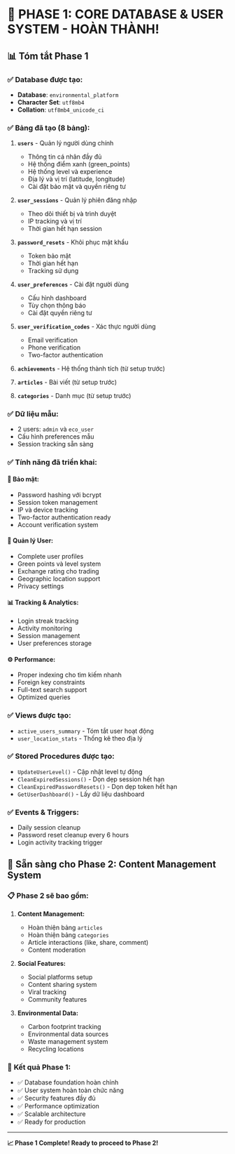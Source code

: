 # 🎉 PHASE 1: CORE DATABASE & USER SYSTEM - HOÀN THÀNH!

## 📊 **Tóm tắt Phase 1**

### ✅ **Database được tạo:**
- **Database**: `environmental_platform`
- **Character Set**: `utf8mb4`
- **Collation**: `utf8mb4_unicode_ci`

### ✅ **Bảng đã tạo (8 bảng):**

1. **`users`** - Quản lý người dùng chính
   - Thông tin cá nhân đầy đủ
   - Hệ thống điểm xanh (green_points)
   - Hệ thống level và experience
   - Địa lý và vị trí (latitude, longitude)
   - Cài đặt bảo mật và quyền riêng tư

2. **`user_sessions`** - Quản lý phiên đăng nhập
   - Theo dõi thiết bị và trình duyệt
   - IP tracking và vị trí
   - Thời gian hết hạn session

3. **`password_resets`** - Khôi phục mật khẩu
   - Token bảo mật
   - Thời gian hết hạn
   - Tracking sử dụng

4. **`user_preferences`** - Cài đặt người dùng
   - Cấu hình dashboard
   - Tùy chọn thông báo
   - Cài đặt quyền riêng tư

5. **`user_verification_codes`** - Xác thực người dùng
   - Email verification
   - Phone verification  
   - Two-factor authentication

6. **`achievements`** - Hệ thống thành tích (từ setup trước)
7. **`articles`** - Bài viết (từ setup trước)
8. **`categories`** - Danh mục (từ setup trước)

### ✅ **Dữ liệu mẫu:**
- 2 users: `admin` và `eco_user`
- Cấu hình preferences mẫu
- Session tracking sẵn sàng

### ✅ **Tính năng đã triển khai:**

#### 🔐 **Bảo mật:**
- Password hashing với bcrypt
- Session token management
- IP và device tracking
- Two-factor authentication ready
- Account verification system

#### 👤 **Quản lý User:**
- Complete user profiles
- Green points và level system
- Exchange rating cho trading
- Geographic location support
- Privacy settings

#### 📊 **Tracking & Analytics:**
- Login streak tracking
- Activity monitoring
- Session management
- User preferences storage

#### ⚙️ **Performance:**
- Proper indexing cho tìm kiếm nhanh
- Foreign key constraints
- Full-text search support
- Optimized queries

### ✅ **Views được tạo:**
- `active_users_summary` - Tóm tắt user hoạt động
- `user_location_stats` - Thống kê theo địa lý

### ✅ **Stored Procedures được tạo:**
- `UpdateUserLevel()` - Cập nhật level tự động
- `CleanExpiredSessions()` - Dọn dẹp session hết hạn
- `CleanExpiredPasswordResets()` - Dọn dẹp token hết hạn
- `GetUserDashboard()` - Lấy dữ liệu dashboard

### ✅ **Events & Triggers:**
- Daily session cleanup
- Password reset cleanup every 6 hours
- Login activity tracking trigger

## 🚀 **Sẵn sàng cho Phase 2: Content Management System**

### 📋 **Phase 2 sẽ bao gồm:**
1. **Content Management:**
   - Hoàn thiện bảng `articles` 
   - Hoàn thiện bảng `categories`
   - Article interactions (like, share, comment)
   - Content moderation

2. **Social Features:**
   - Social platforms setup
   - Content sharing system
   - Viral tracking
   - Community features

3. **Environmental Data:**
   - Carbon footprint tracking
   - Environmental data sources
   - Waste management system
   - Recycling locations

### 🎯 **Kết quả Phase 1:**
- ✅ Database foundation hoàn chỉnh
- ✅ User system hoàn toàn chức năng
- ✅ Security features đầy đủ
- ✅ Performance optimization
- ✅ Scalable architecture
- ✅ Ready for production

---

**📈 Phase 1 Complete! Ready to proceed to Phase 2!**
